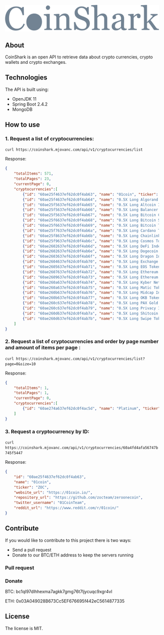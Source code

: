 ![alt text](coinshark-logo.png "CoinShark")

## About
CoinShark is an open API to retrieve data about crypto currencies, crypto wallets and crypto exchanges. 

## Technologies

The API is built using:

- OpenJDK 11
- Spring Boot 2.4.2
- MongoDB

## How to use

### 1. Request a list of cryptocurrencies:

`curl https://coinshark.mjovanc.com/api/v1/cryptocurrencies/list`

Response:

```JSON
{
    "totalItems": 571,
    "totalPages": 23,
    "currentPage": 0,
    "cryptocurrencies":[
        {"id": "60ae25f4637ef62dc0f4ab63", "name": "01coin", "ticker": "ZOC", "website_url": "https://01coin.io/",…},
        {"id": "60ae25f4637ef62dc0f4ab64", "name": "0.5X Long Algorand Token", "ticker": "ALGOHALF",…},
        {"id": "60ae25f5637ef62dc0f4ab65", "name": "0.5X Long Altcoin Index Token", "ticker": "ALTHALF",…},
        {"id": "60ae25f5637ef62dc0f4ab66", "name": "0.5X Long Balancer Token", "ticker": "BALHALF",…},
        {"id": "60ae25f5637ef62dc0f4ab67", "name": "0.5X Long Bitcoin Cash Token", "ticker": "BCHHALF",…},
        {"id": "60ae25f6637ef62dc0f4ab68", "name": "0.5X Long Bitcoin SV Token", "ticker": "BSVHALF",…},
        {"id": "60ae25f6637ef62dc0f4ab69", "name": "0.5X Long Bitcoin Token", "ticker": "HALF",…},
        {"id": "60ae25f7637ef62dc0f4ab6a", "name": "0.5X Long Cardano Token", "ticker": "ADAHALF",…},
        {"id": "60ae25f8637ef62dc0f4ab6b", "name": "0.5X Long Chainlink Token", "ticker": "LINKHALF",…},
        {"id": "60ae25f9637ef62dc0f4ab6c", "name": "0.5X Long Cosmos Token", "ticker": "ATOMHALF",…},
        {"id": "60ae2602637ef62dc0f4ab6d", "name": "0.5X Long DeFi Index Token", "ticker": "DEFIHALF",…},
        {"id": "60ae2602637ef62dc0f4ab6e", "name": "0.5X Long Dogecoin Token", "ticker": "DOGEHALF",…},
        {"id": "60ae2603637ef62dc0f4ab6f", "name": "0.5X Long Dragon Index Token", "ticker": "DRGNHALF",…},
        {"id": "60ae2604637ef62dc0f4ab70", "name": "0.5X Long Exchange Token Index Token", "ticker": "EXCHHALF",…},
        {"id": "60ae2605637ef62dc0f4ab71", "name": "0.5X Long EOS Token", "ticker": "EOSHALF",…},
        {"id": "60ae2607637ef62dc0f4ab72", "name": "0.5X Long Ethereum Classic Token", "ticker": "ETCHALF",…},
        {"id": "60ae2609637ef62dc0f4ab73", "name": "0.5X Long Ethereum Token", "ticker": "ETHHALF",…},
        {"id": "60ae260a637ef62dc0f4ab74", "name": "0.5X Long Kyber Network Token", "ticker": "KNCHALF",…},
        {"id": "60ae260a637ef62dc0f4ab75", "name": "0.5X Long Matic Token", "ticker": "MATICHALF",…},
        {"id": "60ae260b637ef62dc0f4ab76", "name": "0.5X Long Midcap Index Token", "ticker": "MIDHALF",…},
        {"id": "60ae260b637ef62dc0f4ab77", "name": "0.5X Long OKB Token", "ticker": "OKBHALF",…},
        {"id": "60ae260c637ef62dc0f4ab78", "name": "0.5X Long PAX Gold Token", "ticker": "PAXGHALF",…},
        {"id": "60ae260c637ef62dc0f4ab79", "name": "0.5X Long Privacy Index Token", "ticker": "PRIVHALF",…},
        {"id": "60ae260d637ef62dc0f4ab7a", "name": "0.5X Long Shitcoin Index Token", "ticker": "HALFSHIT",…},
        {"id": "60ae260d637ef62dc0f4ab7b", "name": "0.5X Long Swipe Token", "ticker": "SXPHALF",…}
    ]
}
```

### 2. Request a list of cryptocurrencies and order by page number and amount of items per page :

`curl https://coinshark.mjovanc.com/api/v1/cryptocurrencies/list?page=0&size=10`

Response:

```JSON
{
    "totalItems": 1,
    "totalPages": 1,
    "currentPage": 0,
    "cryptocurrencies":[
        {"id": "60ae274a637ef62dc0f4ac5d", "name": "Platinum", "ticker": "PLAT", "website_url": "https://dashplatinum.org",…}
    ]
}
```

### 3. Request a cryptocurrency by ID:

`curl https://coinshark.mjovanc.com/api/v1/cryptocurrencies/60a4fd4afa56747b745f5447`

Response:

```JSON
{
    "id": "60ae25f4637ef62dc0f4ab63",
    "name": "01coin",
    "ticker": "ZOC",
    "website_url": "https://01coin.io/",
    "repository_url": "https://github.com/zocteam/zeroonecoin",
    "twitter_username": "01CoinTeam",
    "reddit_url": "https://www.reddit.com/r/01coin/"
}
```

## Contribute

If you would like to contribute to this project there is two ways:

- Send a pull request
- Donate to our BTC/ETH address to keep the servers running

### Pull request

### Donate

BTC: bc1ql97dlhhexma7agkk7gmg76t7ljycuqc9xgr4vl

ETH: 0x03A049028B673Cc5EF676695f442eC5614877335

## License

The license is MIT.
